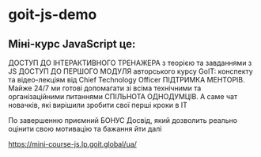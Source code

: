 # goit-js-demo

## Міні-курс JavaScript це:

ДОСТУП ДО ІНТЕРАКТИВНОГО ТРЕНАЖЕРА з теорією та завданнями з JS
ДОСТУП ДО ПЕРШОГО МОДУЛЯ авторського курсу GoIT: конспекту та відео-лекціям від Chief Technology Officer
ПІДТРИМКА МЕНТОРІВ. Майже 24/7 ми готові допомагати зі всіма технічними та організаційними питаннями
СПІЛЬНОТА ОДНОДУМЦІВ. А саме чат новачків, які вирішили зробити свої перші кроки в IT

По завершенню приємний БОНУС
Досвід, який дозволить реально оцінити свою мотивацію та бажання йти далі

https://mini-course-js.lp.goit.global/ua/
